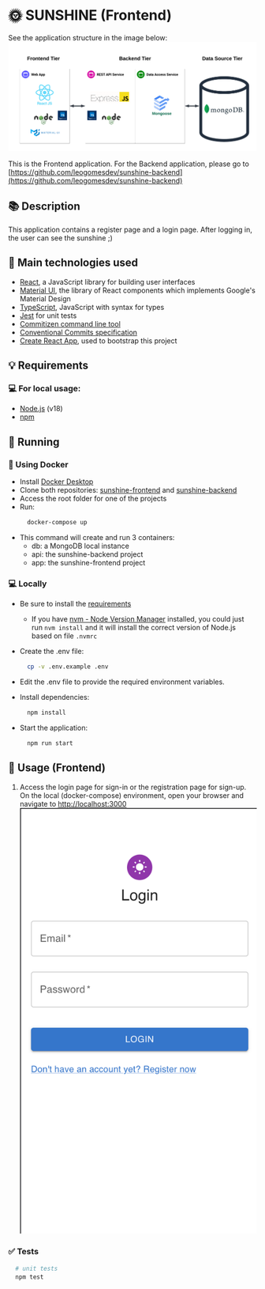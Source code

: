 # 🌞 SUNSHINE (Frontend)

See the application structure in the image below:
![System tiers](docs/images/tiers.png)

This is the Frontend application.
For the Backend application, please go to [https://github.com/leogomesdev/sunshine-backend](https://github.com/leogomesdev/sunshine-backend)

## 📚 Description

This application contains a register page and a login page. After logging in, the user can see the sunshine ;)

## 📲 Main technologies used

- [React](https://reactjs.org), a JavaScript library for building user interfaces
- [Material UI](https://mui.com), the library of React components which implements Google's Material Design
- [TypeScript](https://www.typescriptlang.org), JavaScript with syntax for types
- [Jest](https://jestjs.io) for unit tests
- [Commitizen command line tool](https://github.com/commitizen/cz-cli)
- [Conventional Commits specification](https://www.conventionalcommits.org/en/v1.0.0/)
- [Create React App](https://github.com/facebook/create-react-app), used to bootstrap this project

## 💡 Requirements

### 💻 For local usage:

- [Node.js](https://nodejs.org) (v18)
- [npm](https://www.npmjs.com)

## 🚀 Running

### 🐳 Using Docker

- Install [Docker Desktop](https://docs.docker.com/desktop)
- Clone both repositories: [sunshine-frontend](https://github.com/leogomesdev/sunshine-frontend) and [sunshine-backend](<(https://github.com/leogomesdev/sunshine-backend)>)
- Access the root folder for one of the projects
- Run:
  ```bash
    docker-compose up
  ```
- This command will create and run 3 containers:
  - db: a MongoDB local instance
  - api: the sunshine-backend project
  - app: the sunshine-frontend project

### 💻 Locally

- Be sure to install the [requirements](#requirements)

  - If you have [nvm - Node Version Manager](https://github.com/nvm-sh/nvm) installed, you could just run `nvm install` and it will install the correct version of Node.js based on file `.nvmrc`

- Create the .env file:

  ```bash
    cp -v .env.example .env
  ```

- Edit the .env file to provide the required environment variables.

- Install dependencies:

  ```bash
    npm install
  ```

- Start the application:
  ```bash
    npm run start
  ```

## 🔗 Usage (Frontend)

1. Access the login page for sign-in or the registration page for sign-up.
   On the local (docker-compose) environment, open your browser and navigate to [http://localhost:3000](http://localhost:3000)
   ![Login Page - mobile view](docs/images/login-page.png)

### ✅ Tests

```bash
  # unit tests
  npm test
```
